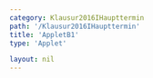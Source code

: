 ```yaml
---
category: Klausur2016IHaupttermin
path: '/Klausur2016IHaupttermin'
title: 'AppletB1'
type: 'Applet'

layout: nil
---
```

<link type="text/css" href="https://cdnjs.cloudflare.com/ajax/libs/jsxgraph/0.99.6/jsxgraph.css"><link rel="stylesheet" type="text/css" href="//cdnjs.cloudflare.com/ajax/libs/jsxgraph/0.99.7/jsxgraph.css" />
<div id="ebb50575-a38b-4b07-8dfd-4c0af6eb85a8" class="jxgbox" style="width:500px; height:500px">
<script type="text/javascript">
    (function() {
//board
const board = JXG.JSXGraph.initBoard('ebb50575-a38b-4b07-8dfd-4c0af6eb85a8', {
    							boundingbox: [-2, 9, 10, -3],
                  axis: true
              });
//graph for B             
var gb = board.create('functiongraph', [x => -0.3 * x - 1, 0.8, 20], {visible: false});
var gb_vis = board.create('functiongraph', [x => -0.3 * x - 1, -3, 20], {visible: true, color:'green'});

//pointd
var B = board.create('glider', [2, -1.6, gb_vis], {name: 'B', fixed: false, color:'orange', size:2, label:{fontsize:15}});

var A = board.create('point', [0, 0], {name: 'A', fixed: true, size:2, label:{fontsize:15}});

//straight lines
var sym = board.create('functiongraph', [x => 2/3 * x], {visible: true});

var normal = board.create('normal', [sym, B], {visible: false});

//interception of straight lines
var inters = board.create('intersection', [sym, normal, 0], {name: 'M', visible: true, fixed: true, color:'green', size:2, label:{fontsize:15}});

//more points
var D = board.create('point', [function() {return 2 * inters.X() - B.X();}, function() {return 2*inters.Y() - B.Y();}], {name: 'D', fixed: true, color:'green', size:2, label:{fontsize:15}});

var C = board.create('point', [function(){return 4 * inters.X(); }, function() {return 4* inters.Y();}], {fixed: true, color:'green', size:2, label:{fontsize:15}});

//segments
var AB = board.create('segment', [A, B], {color: 'green', strokeWidth: 5});
var AD = board.create('segment', [A, D], {color: 'green', strokeWidth: 5});
var CD = board.create('segment', [C, D], {color: 'green', strokeWidth: 5});
var BC = board.create('segment', [B, C], {color: 'green', strokeWidth: 5});
var BD = board.create('segment', [B, D], {color: 'black', strokeWidth: 1});
var AC = board.create('segment', [A, C], {color: 'black', strokeWidth: 1});


board.create('angle', [C,B,A], {name:' ', orthotype:'sectordot'});

//texts
board.create('text', [-1.5, 8.5, '2016 I HT B1'], {fontsize:15});
var coords = board.create('text', [0.2, 5.6, function(){return 'C(' +JXG.toFixed(C.X(), 2) + ', ' + JXG.toFixed(C.Y(), 2) + ')';}], {fixed: true, color: 'red', fontsize: 18});
var coords = board.create('text', [0.2, 5, function(){return 'D(' +JXG.toFixed(D.X(), 2) + ', ' + JXG.toFixed(D.Y(), 2) + ')';}], {fixed: true, color: 'red', fontsize: 18});

board.create('text', [0.2, 4.4, function(){return 'x = ' + JXG.toFixed(B.X(), 2);}], {fontsize:18});

})()
  </script>
  </div>
